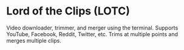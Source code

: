 # Lord of the Clips (LOTC)
Video downloader, trimmer, and merger using the terminal. Supports YouTube, Facebook, Reddit, Twitter, etc. Trims at multiple points and merges multiple clips.
